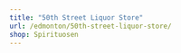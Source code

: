 ```yaml
---
title: "50th Street Liquor Store"
url: /edmonton/50th-street-liquor-store/
shop: Spirituosen
---
```

